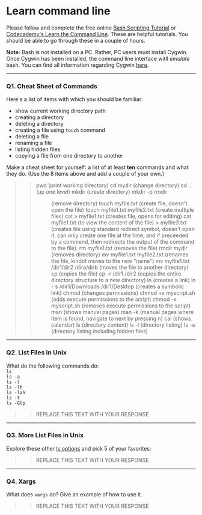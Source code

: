 # Learn command line

Please follow and complete the free online [Bash Scripting Tutorial](https://ryanstutorials.net/bash-scripting-tutorial/) or [Codecademy's Learn the Command Line](https://www.codecademy.com/learn/learn-the-command-line). These are helpful tutorials. You should be able to go through these in a couple of hours.

**Note:** Bash is not installed on a PC. Rather, PC users must install Cygwin. Once Cygwin has been installed, the command line interface witll _emulate_ bash. You can find all information regarding Cygwin [here](https://www.cygwin.com/).

---

### Q1.  Cheat Sheet of Commands  

Here's a list of items with which you should be familiar:  
* show current working directory path
* creating a directory
* deleting a directory
* creating a file using `touch` command
* deleting a file
* renaming a file
* listing hidden files
* copying a file from one directory to another

Make a cheat sheet for yourself: a list of at least **ten** commands and what they do.  (Use the 8 items above and add a couple of your own.)  

> > pwd   (print working directory)
    cd mydir (change directory)
    cd .. (up one level)
    mkdir (create directory)
    mkdir -p 
    rmdir <dir>  (remove directory)
    touch myfile.txt (create file, doesn't open the file)
    touch myfile1.txt myfile2.txt (create multiple files)
    cat > myfile1.txt (creates file, opens for editing)
    cat myfile1.txt (to view the content of the file)
    > myfile3.txt (creates file using standard redirect symbol,  doesn't open it, can only create one file at the time, and
                  if preceeded by a commend, then redirects the output of the command to the file).
    rm myfile1.txt (removes the file)
    rmdir mydir (removes directory)
    mv myfile1.txt myfile2.txt (renames the file, kindof moves to the new "name")
    mv myfile1.txt /dir1/dir2 /dira/dirb (moves the file to another directory)
    cp (copies the file)
    cp -r /dir1 /dir2 (copies the entire directory structure to a new directory)
    ln (creates a link)
    ln - s /dir1/Downloads /dir1/Desktop (creates a symbolic link)
    chmod (changes permissions)
    chmod +x myscript.sh (adds execute permissions to the script)
    chmod -x myscript.sh (removes execute permissions to the script)
    man <command> (shows manual pages)
    man -k <item> (manual pages where item is found, navigate to next by pressing n)
    cal (shows calendar)
    ls (directory content)
    ls -l (directory listing)
    ls -a (directory listing including hidden files)
    
 

---

### Q2.  List Files in Unix   

What do the following commands do:  
`ls`  
`ls -a`  
`ls -l`  
`ls -lh`  
`ls -lah`  
`ls -t`  
`ls -Glp`  

> > REPLACE THIS TEXT WITH YOUR RESPONSE

---

### Q3.  More List Files in Unix  

Explore these other [ls options](http://www.techonthenet.com/unix/basic/ls.php) and pick 5 of your favorites:

> > REPLACE THIS TEXT WITH YOUR RESPONSE

---

### Q4.  Xargs   

What does `xargs` do? Give an example of how to use it.

> > REPLACE THIS TEXT WITH YOUR RESPONSE

 

